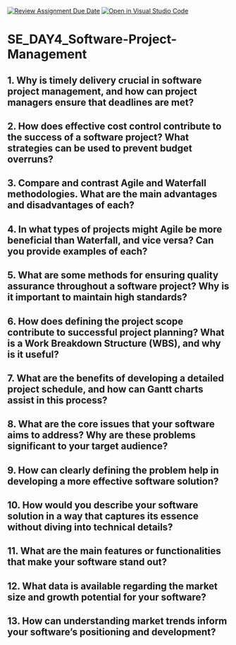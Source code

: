 [![Review Assignment Due Date](https://classroom.github.com/assets/deadline-readme-button-22041afd0340ce965d47ae6ef1cefeee28c7c493a6346c4f15d667ab976d596c.svg)](https://classroom.github.com/a/9pw6JKcu)
[![Open in Visual Studio Code](https://classroom.github.com/assets/open-in-vscode-2e0aaae1b6195c2367325f4f02e2d04e9abb55f0b24a779b69b11b9e10269abc.svg)](https://classroom.github.com/online_ide?assignment_repo_id=18439097&assignment_repo_type=AssignmentRepo)
# SE_DAY4_Software-Project-Management
## 1. Why is timely delivery crucial in software project management, and how can project managers ensure that deadlines are met?
## 2. How does effective cost control contribute to the success of a software project? What strategies can be used to prevent budget overruns?
## 3. Compare and contrast Agile and Waterfall methodologies. What are the main advantages and disadvantages of each?
## 4. In what types of projects might Agile be more beneficial than Waterfall, and vice versa? Can you provide examples of each?
## 5. What are some methods for ensuring quality assurance throughout a software project? Why is it important to maintain high standards?
## 6. How does defining the project scope contribute to successful project planning? What is a Work Breakdown Structure (WBS), and why is it useful?
## 7. What are the benefits of developing a detailed project schedule, and how can Gantt charts assist in this process?
## 8. What are the core issues that your software aims to address? Why are these problems significant to your target audience?
## 9. How can clearly defining the problem help in developing a more effective software solution?
## 10. How would you describe your software solution in a way that captures its essence without diving into technical details?
## 11. What are the main features or functionalities that make your software stand out?
## 12. What data is available regarding the market size and growth potential for your software?
## 13. How can understanding market trends inform your software’s positioning and development?

